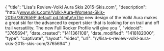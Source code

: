{
    "title": "Lisa's Review-Volkl Aura Skis 2015-Skis.com",
    "description": "http:\/\/www.skis.com\/Volkl-Aura-Womens-Skis-2015\/362659P,default,pd.html\n\nThe new design of the Volkl Aura makes a great ski for the advanced to expert skier that is looking for on trail and off trail versatility. The new Full Rocker Profile will give you ",
    "videoid": "3765694",
    "date_created": "1411361108",
    "date_modified": "1418182000",
    "type": "captivate",
    "layout": "video",
    "url": "\/v\/lisa-s-review-volkl-aura-skis-2015-skis-com\/3765694"
}